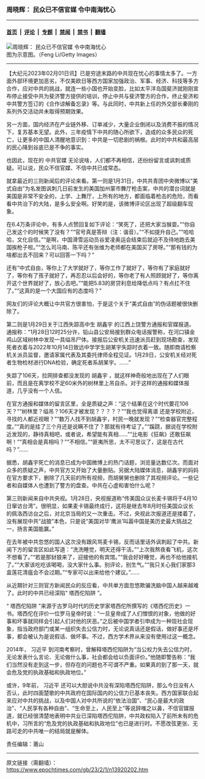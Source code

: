 ### 周晓辉： 民众已不信官媒 令中南海忧心

---

#### [首页](../../../..?n13920202) &nbsp;|&nbsp; [评论](../../../../../epoch-comment?n13920202) &nbsp;|&nbsp; [专题](../../../../../epoch-special?n13920202) &nbsp;|&nbsp; [禁闻](../../../../../epoch-news?n13920202) &nbsp;|&nbsp; [禁书](../../../../../books?n13920202) &nbsp;|&nbsp; [翻墙](https://github.com/gfw-breaker/nogfw/blob/master/README.md?n13920202)


<div><img alt="周晓辉： 民众已不信官媒 令中南海忧心" class="attachment-djy_600_400 size-djy_600_400 wp-post-image" src="https://i.epochtimes.com/assets/uploads/2021/08/id13193730-7a30ad2a00388f25c516b00a622f2eec_1200x1200_1200x1200-600x400@1200x1200.jpeg"/>
<div class="caption">
 图为示意图。（Feng Li/Getty Images）
</div></div><hr/><div class="post_content" id="artbody" itemprop="articleBody">
 <!-- article content begin -->
 <p>
  【大纪元2023年02月01日讯】已是穷途末路的中共现在忧心的事情太多了。一方面外部环境更加恶劣，不仅美欧日等西方国家加强政治、军事、经济、科技等多方合作，应对中共的挑战，就连一些小国也开始变脸，比如太平洋岛国斐济就刚刚宣布停止接受中共为斐济警方提供的培训，停止中共与斐济警方的合作，终止斐济和中共警方签订的《合作谅解备忘录》等。与此同时，中共新上任的外交部长秦刚的系列外交活动并未取得预期效果。
 </p>
 <p>
  另一方面，国内经济在产业链外移、订单减少，大量企业倒闭以及消费不振的情况下，复苏基本无望。此外，三年疫情下中共的随心所欲下，造成的众多民众的死亡，让更多的中国人清醒地意识到：中共是一切悲剧的祸根。此时的中共和最高层的民心降到谷底已是不争的事实。
 </p>
 <p>
  也因此，现在的
  <ok href="https://www.epochtimes.com/gb/tag/%E4%B8%AD%E5%85%B1%E5%AE%98%E5%AA%92.html">
   中共官媒
  </ok>
  无论说啥，人们都不再相信，还纷纷留言或讽刺或质疑。可以说，民众不信官媒、不信中共已成常态。
 </p>
 <p>
  就拿最近的三则新闻后的评论来看。第一则是1月31日，中共共青团中央微博以“美式自由”为名发图讽刺几日前发生的美国加州蒙市舞厅枪击案，中共的潜台词就是美国是非常不安全的，上学、上舞厅，上所有的地方，都面临着枪击的危险，而看看中共治下的大陆，是多么安全啊。好笑的是，该微博评论区出现了超级翻车现象。
 </p>
 <p>
  在6.4万条评论中，有多人点赞回复如下评论：“笑死了，还把大家当猴耍。”“你自己发这个的时候笑了没有？”“官号真是答辩（注：谐音）。”“不如提升自己。”“哈哈哈，文化自信。”“是啊，中国滑雪运动员谷爱凌奥运会结束后就迫不及待地跑去美国挨枪子啦。”“怎么司马南、陈平还有张维为老师都在美国买了房呀。”“那有钱的为啥都出去不回来？可以回答一下吗？”
 </p>
 <p>
  还有“中式自由，等你上了大学就好了，等你工作了就好了，等你有了家庭就好了，等你有了孩子就好了，再忍忍以后会好的，等你老了有人照顾就好了，等你离开这个世界就好了，放心去吧。”“能把5.83的房贷利息给降低点吗？有点扛不住了。”“这真的是一个大国应有的态度吗？”
 </p>
 <p>
  网友们的评论大概让中共官方很害怕，于是这个关于“美式自由”的伪话题被很快删除了。
 </p>
 <p>
  第二则是1月29日关于江西失踪高中生
  <ok href="https://www.epochtimes.com/gb/tag/%E8%83%A1%E9%91%AB%E5%AE%87.html">
   胡鑫宇
  </ok>
  的江西上饶警方通报和官媒报道。通报称：“1月28日12时25分许，铅山县公安局接到群众电话报警称，在河口镇金鸡山区域树林中发现一具缢吊尸体。接报后公安机关迅速派员赶到现场勘查，发现死者衣着与2022年10月14日致远中学学生胡某宇失踪时衣着一致。随即商请检察机关派员监督，邀请家属代表及其委托律师全程见证。1月29日，公安机关经对死者生物检材进行DNA检验，确定死者系胡某宇。……”
 </p>
 <p>
  失踪了106天，拉网排查都没发现的
  <ok href="https://www.epochtimes.com/gb/tag/%E8%83%A1%E9%91%AB%E5%AE%87.html">
   胡鑫宇
  </ok>
  ，就这样神奇般地出现在了人们眼前，而且是在离学校不足60米外的树林里上吊自杀。对于这样的通报和媒体报道，几乎没有一个人信。
 </p>
 <p>
  在官方通报和媒体的留言区里，全是质疑之声：“这个结果在这个时代要花106天？”“树林里？缢吊？106天才被发现？？？？？”“我也觉得离谱 还是学校附近，寻找的人都近视眼？”“数万人找不到胡鑫宇，村民一晚就发现？”“检查器官完整程度。”“真的是挂了三个月还是说瞒不住了？那就有待考证了。”“蹊跷，据说在学校附近发现的，静待真相吧，或者说，希望能有真相……”“比电影《狂飙》还敢狂飙啊！”“真相会是真相吗？”“不相信。”“匪夷所思，太不可思议了，这是在古代吗？”……
 </p>
 <p>
  据悉，胡鑫宇死亡的消息已成为中国微博上的热门话题，浏览量达数亿次。而面对众多的质疑之声，中共官方又开始了大量删贴。另据大陆媒体消息，胡鑫宇的妈妈在官方要求下，删除了几天前的所有视频，而胡舅舅也删除了其视频评论。一些记者和自媒体人也遭到了警方的盘查。中共在心虚和害怕什么呢？
 </p>
 <p>
  第三则新闻来自中共央视。1月28日，央视报道称“传美国众议长麦卡锡将于4月10日窜访台湾”。很明显，如果麦卡锡最终成行，这将是继去年8月时任美国众议长的佩洛西访台之后，对北京当局的又一次重击。不过，央视此次报道还是搂着了，没有展现中共“战狼”本色，只是说“美国对华‘鹰派’叫嚣中国是美历史最大挑战之一，扬言美国能赢。”
 </p>
 <p>
  在去年被中共忽悠的国人这次没有跟风骂麦卡锡，反而话里话外讽刺起了中共。新闻下方的留言区如此写道：“洗洗睡觉，明天还得干活。”“上次我熬夜看飞机，这次不想看了。”“若是那豺狼来了，迎接他的有宾馆。”“我会好好睡觉，再也不给他接机了。”“大家该吃吃该喝喝，没大家什么事。别评论，别生气。”“我只关心我们家那3盒莲花清瘟会不会过期。”“专家可以出来给他个建议。”……
 </p>
 <p>
  从近期针对三则官方新闻民众的反应看，中共单方面忽悠欺骗洗脑中国人越来越难了。此时的中共已经深陷“
  <ok href="https://www.epochtimes.com/gb/tag/%E5%A1%94%E8%A5%BF%E4%BD%97%E9%99%B7%E9%98%B1.html">
   塔西佗陷阱
  </ok>
  ”。
 </p>
 <p>
  “
  <ok href="https://www.epochtimes.com/gb/tag/%E5%A1%94%E8%A5%BF%E4%BD%97%E9%99%B7%E9%98%B1.html">
   塔西佗陷阱
  </ok>
  ”来源于古罗马时代的历史学家塔西佗所撰写的《塔西佗历史》一书。塔西佗在评价一位罗马皇帝时说：“一旦皇帝成了人们憎恨的对象，他做的好事和坏事就同样会引起人们对他的厌恶。”之后被中国学者引申成为一种现社会现象，指当政府部门或某一组织失去公信力时，无论说真话还是假话，做好事还是坏事，都会被认为是说假话、做坏事。不过，西方学术界从来没有使用过这一概念。
 </p>
 <p>
  2014年，
  <ok href="https://www.epochtimes.com/gb/tag/%E4%B9%A0%E8%BF%91%E5%B9%B3.html">
   习近平
  </ok>
  到河南考察时，曾解释塔西佗陷阱为“当公权力失去公信力时，无论发表什么言论、无论做什么事，社会都会给以负面评价。”他随即警告称：“我们当然没有走到这一步，但存在的问题也不可谓不严重。如果真的到了那一天，就会危及党的执政基础和执政地位。”
 </p>
 <p>
  或许，9年前，
  <ok href="https://www.epochtimes.com/gb/tag/%E4%B9%A0%E8%BF%91%E5%B9%B3.html">
   习近平
  </ok>
  还可以大胆说中共没有深陷塔西佗陷阱，那么今日没有人否认，此时四面楚歌的中共政府在国际国内的公信力已基本丧失。西方国家联合起来应对中共的挑战，以及中国人对中共所说的“依法治国”、“民心是最大的政治”、“人民享有各种自由”、“生命至上，人民至上”等说辞嗤之以鼻，不信官媒报道，就已经很清楚地表明中共业已深陷塔西佗陷阱，中共政权陷入了前所未有的危机中，习所言的“危及党的执政基础和执政地位”也已是进行时。不愿改弦更张、无路可走的中共唯一的结局就是解体。
 </p>
 <p>
  责任编辑：莆山
 </p>
 <!-- article content end -->
 <div id="below_article_ad">
 </div>
</div>


---

原文链接（需翻墙）：https://www.epochtimes.com/gb/23/2/1/n13920202.htm
